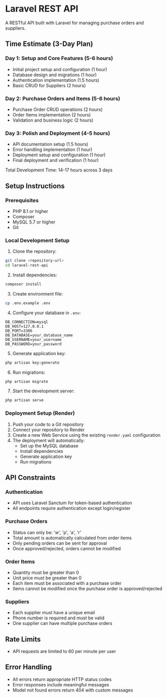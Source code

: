 # Laravel REST API

A RESTful API built with Laravel for managing purchase orders and suppliers.

## Time Estimate (3-Day Plan)

### Day 1: Setup and Core Features (5-6 hours)
- Initial project setup and configuration (1 hour)
- Database design and migrations (1 hour)
- Authentication implementation (1.5 hours)
- Basic CRUD for Suppliers (2 hours)

### Day 2: Purchase Orders and Items (5-6 hours)
- Purchase Order CRUD operations (2 hours)
- Order Items implementation (2 hours)
- Validation and business logic (2 hours)

### Day 3: Polish and Deployment (4-5 hours)
- API documentation setup (1.5 hours)
- Error handling implementation (1 hour)
- Deployment setup and configuration (1 hour)
- Final deployment and verification (1 hour)

Total Development Time: 14-17 hours across 3 days

## Setup Instructions

### Prerequisites

- PHP 8.1 or higher
- Composer
- MySQL 5.7 or higher
- Git

### Local Development Setup

1. Clone the repository:
```bash
git clone <repository-url>
cd laravel-rest-api
```

2. Install dependencies:
```bash
composer install
```

3. Create environment file:
```bash
cp .env.example .env
```

4. Configure your database in `.env`:
```
DB_CONNECTION=mysql
DB_HOST=127.0.0.1
DB_PORT=3306
DB_DATABASE=your_database_name
DB_USERNAME=your_username
DB_PASSWORD=your_password
```

5. Generate application key:
```bash
php artisan key:generate
```

6. Run migrations:
```bash
php artisan migrate
```

7. Start the development server:
```bash
php artisan serve
```

### Deployment Setup (Render)

1. Push your code to a Git repository
2. Connect your repository to Render
3. Create a new Web Service using the existing `render.yaml` configuration
4. The deployment will automatically:
   - Set up the MySQL database
   - Install dependencies
   - Generate application key
   - Run migrations

## API Constraints

### Authentication
- API uses Laravel Sanctum for token-based authentication
- All endpoints require authentication except login/register

### Purchase Orders
- Status can only be: 'w', 'p', 'a', 'r'
- Total amount is automatically calculated from order items
- Only pending orders can be sent for approval
- Once approved/rejected, orders cannot be modified

### Order Items
- Quantity must be greater than 0
- Unit price must be greater than 0
- Each item must be associated with a purchase order
- Items cannot be modified once the purchase order is approved/rejected

### Suppliers
- Each supplier must have a unique email
- Phone number is required and must be valid
- One supplier can have multiple purchase orders

## Rate Limits
- API requests are limited to 60 per minute per user

## Error Handling
- All errors return appropriate HTTP status codes
- Error responses include meaningful messages
- Model not found errors return 404 with custom messages
